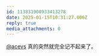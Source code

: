 ```yaml
---
id: 113831908933413278
date: 2025-01-15T10:31:27.006Z
reply: true
media_attachments: 0
---
```


[@acevs](https://mastodon.social/@acevs) 真的突然就完全记不起来了。

